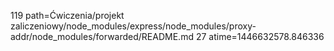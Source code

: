 119 path=Ćwiczenia/projekt zaliczeniowy/node_modules/express/node_modules/proxy-addr/node_modules/forwarded/README.md
27 atime=1446632578.846336
